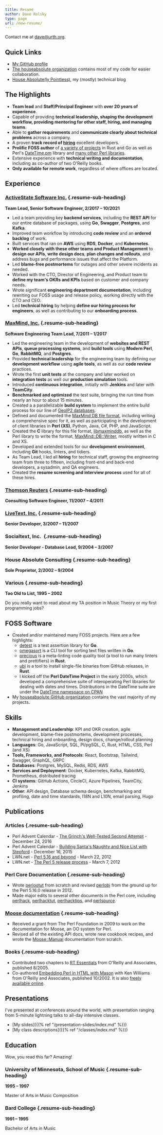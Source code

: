 ```yaml
---
title: Resume
author: Dave Rolsky
type: page
url: /new-resume/
---
```

<div class="web-only">

Contact me at [dave@urth.org](mailto:dave@urth.org).

</div>

## Quick Links

* [My GitHub profile <i class="fab fa-github"
  aria-hidden="true"></i>](https://github.com/autarch/)
* [The houseabsolute organization](https://github.com/houseabsolute/) contains
  most of my code for easier collaboration.
* [House Absolute(ly Pointless)](https://blog.urth.org/), my (mostly)
  technical blog

## The Highlights

* **Team lead** and **Staff/Principal Engineer** with **over 20 years of
  experience**.
* Capable of providing **technical leadership, shaping the development
  workflow, providing mentoring for other staff, hiring, and managing teams**.
* Able to **gather requirements** and **communicate clearly about technical
  problems** across a company.
* A proven **track record of
  [hiring](https://blog.urth.org/2019/07/11/a-technical-hiring-process-revisited/)**
  excellent developers.
* **Prolific FOSS author** of [a variety of
  projects](https://github.com/houseabsolute/) in Rust and Go as well as
  Perl's [DateTime.pm](https://metacpan.org/pod/DateTime) library and [many
  other Perl libraries](https://metacpan.org/author/DROLSKY).
* Extensive experience with **technical writing and documentation**, including
  as co-author of two O'Reilly books.
* **Only available for remote work**, regardless of where offices are located.

## Experience

### [ActiveState Software Inc.](https://www.activestate.com/) {.resume-sub-heading}

**Team Lead, Senior Software Engineer, 2/2017 – 10/2021**

* Led a team providing key **backend services**, including the **REST API**
  for our entire database of packages, using **Go**, **Swagger**,
  **Postgres**, and **Kafka**.
* Improved team workflow by introducing **code review** and an **ordered
  backlog** of work.
* Built services that ran on **AWS** using **RDS**, **Docker**, and
  **Kubernetes**.
* **Worked closely with these other teams and Product Management** to **design
  our APIs**, **write design docs**, **plan changes and rollouts**, and
  address bugs and performance issues that affect the Platform.
* Led **blame-free postmortems** for outages and other severe incidents as
  needed.
* Worked with the CTO, Director of Engineering, and Product team to **define
  my team's OKRs and KPIs** based on customer and company needs.
* Wrote significant **engineering department documentation**, including
  rewriting our FOSS usage and release policy, working directly with the CTO
  and CEO.
* Led **technical hiring** by helping **define our hiring process for
  engineers**, as well as contributing to our **onboarding process**.

### [MaxMind, Inc.](https://www.maxmind.com/) {.resume-sub-heading}

**Software Engineering Team Lead, 7/2011 – 1/2017**

* Led the engineering team in the development of **websites and REST APIs**,
  **queue processing systems**, and **build tools** using **Modern Perl**,
  **Go**, **RabbitMQ**, and **Postgres**.
* Provided **technical leadership** for the engineering team by defining our
  **development workflow** using **agile tools**, as well as our **code
  review** practices.
* Wrote the first **unit tests** at the company and later worked on
  **integration tests** as well our **production simulation** tools.
* Introduced **continuous integration**, initially with **Jenkins** and later
  with **TeamCity**.
* **Benchmarked and optimized** the test suite, bringing the run time from
  nearly an hour to about 15 minutes.
* Created a a parallelizable **build system** to implement the entire build
  process for our line of [GeoIP2
  databases](https://dev.maxmind.com/geoip/geoip2/downloadable/).
* Defined and documented the [MaxMind DB file
  format](https://maxmind.github.io/MaxMind-DB/), including writing a
  comprehensive spec for it, as well as participating in the development of
  client libraries in **Perl (XS)**, Python, Java, C#, PHP, and JavaScript.
* Created the **C** library for this file format,
  [libmaxminddb](https://github.com/maxmind/libmaxminddb), as well as the Perl
  library to write the format,
  [MaxMind::DB::Writer](https://github.com/maxmind/MaxMind-DB-Writer-perl),
  mostly written in C and XS.
* Developed and extended tools for our **development environment**, including
  **Git** hooks, linters, and tidiers.
* As Team Lead, I led all **hiring** for technical staff, growing the
  engineering team from three to fifteen, including front-end and back-end
  developers, a sysadmin, and QA engineers.
* Created the **resume screening and interview process** used for all of these
  hires.

### [Thomson Reuters](https://www.reuters.com/) {.resume-sub-heading}

**Consulting Software Engineer, 11/2007 – 4/2011**

### [LiveText, Inc.](https://www.livetext.com/) {.resume-sub-heading}

**Senior Developer, 3/2007 – 11/2007**

### Socialtext, Inc.  {.resume-sub-heading}

**Senior Developer - Database Lead, 9/2004 – 3/2007**

### House Absolute Consulting {.resume-sub-heading}

**Sole Proprietor, 2/2002 – 9/2004**

### Various {.resume-sub-heading}

**Too Old to List, 1995 – 2002**

Do you really want to read about my TA position in Music Theory or my first
programming jobs?

## FOSS Software

* Created and/or maintained many FOSS projects. Here are a few highlights:
    * [detest](https://pkg.go.dev/github.com/houseabsolute/detest) is a test
      assertion library for **Go**.
    * [omegasort](https://github.com/houseabsolute/omegasort) is a CLI tool
      for sorting text files written in **Go**.
    * [precious](https://github.com/houseabsolute/precious) is a meta-linting
      code quality tool (a tool to run many linters and prettifiers) in
      **Rust**.
    * [ubi](https://github.com/houseabsolute/ubi) is a tool to install
      single-file binaries from GitHub releases, in **Rust**.
    * I kicked off the **Perl DateTime Project** in the early 2000s, which
      developed a comprehensive suite of interoperating Perl libraries for
      dealing with dates and times. Distributions in the DateTime suite are
      under the [DateTime namespace on
      CPAN](https://metacpan.org/search?q=datetime)
* My [houseabsolute GitHub
  organization](https://github.com/houseabsolute?type=source) contains the
  vast majority of my projects.

## Skills

* **Management and Leadership**: KPI and OKR creation, agile development,
  blame-free postmortems, development processes, technical hiring and
  onboarding, design docs, change/rollout planning
* **Languages**: Go, JavaScript, SQL, Pl/pgSQL, C, Rust, HTML, CSS, Perl (and
  XS)
* **Tools, Frameworks, and Protocols**: React, Bootstrap, Tailwind, Swagger,
  GraphQL, GRPC
* **Databases**: Postgres, MySQL, Redis, RDS, AWS
* **Services and Deployment**: Docker, Kubernetes, Kafka, RabbitMQ,
  Prometheus, distributed tracing
* **CI systems**: GitHub Actions, CircleCI, Azure Pipelines, TeamCity, Jenkins
* **Other**: API design, Database schema design, benchmarking and profiling,
  date and time standards, I18N and L10N, email parsing, Hugo


## Publications

### Articles {.resume-sub-heading}

* Perl Advent Calendar - [The Grinch's Well-Tested Second
  Attempt](https://web.archive.org/web/20210912054829/https://perladvent.org/2016/2016-12-24.html) -
  December 24, 2016
* Perl Advent Calendar - [Building Santa's Naughty and Nice List with
  Stepford](https://web.archive.org/web/20170114011940/http://perladvent.org/2015/2015-12-16.html) -
  December 16, 2015
* LWN.net - [Perl 5.16 and beyond](https://lwn.net/Articles/487216/) - March
  22, 2012
* LWN.net - [The Perl 5 release process](https://lwn.net/Articles/485569/) -
  March 7, 2012

### Perl Core Documentation {.resume-sub-heading}

* Wrote [perlootut](https://perldoc.perl.org/perlootut) from scratch and
  revised [perlobj](https://perldoc.perl.org/perlobj) from the ground up for
  the Perl 5.16.0 release in 2012.
* Made major edits to several other documents in the Perl core, including
  [perlhack](https://perldoc.perl.org/perlhack),
  [perlhacktut](https://perldoc.perl.org/perlhacktut),
  [perlhacktips](https://perldoc.perl.org/perlhacktips), and
  [perlsource](https://perldoc.perl.org/perlsource).

### [Moose documentation](https://metacpan.org/dist/Moose) {.resume-sub-heading}

* Received a grant from The Perl Foundation in 2009 to work on the
  documentation for Moose, an OO system for Perl.
* Revised all of the existing API docs, wrote new cookbook recipes, and wrote
  the
  [Moose::Manual](https://metacpan.org/dist/Moose/view/lib/Moose/Manual.pod)
  documentation from scratch.

### Books {.resume-sub-heading}

* Contributed two chapters to [RT
  Essentials](https://www.oreilly.com/library/view/rt-essentials/0596006683/)
  from O'Reilly and Associates, published 8/2005.
* Co-authored [Embedding Perl in HTML with
  Mason](https://www.oreilly.com/library/view/embedding-perl-in/0596002254/)
  with Ken Williams from O'Reilly and Associates, published 10/2002. It is
  also [freely available online](https://masonbook.houseabsolute.com/book/).

## Presentations

I've presented at conferences around the world, with presentation ranging from
5-minute lightning talks to all-day intensive classes.

* [My slides]({{% ref "/presentation-slides/index.md" %}})
* [My class descriptions]({{% ref "/classes/index.md" %}})

## Education

Wow, you read this far? Amazing!

### University of Minnesota, School of Music {.resume-sub-heading}

**1995 – 1997**

Master of Arts in Music Composition

### Bard College {.resume-sub-heading}

**1991 – 1995**

Bachelor of Arts in Music
